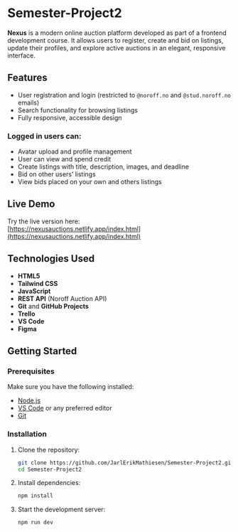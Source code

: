# Semester-Project2

**Nexus** is a modern online auction platform developed as part of a frontend development course. It allows users to register, create and bid on listings, update their profiles, and explore active auctions in an elegant, responsive interface.

## Features

- User registration and login (restricted to `@noroff.no` and `@stud.noroff.no` emails)
- Search functionality for browsing listings
- Fully responsive, accessible design
### Logged in users can:
- Avatar upload and profile management
- User can view and spend credit
- Create listings with title, description, images, and deadline
- Bid on other users’ listings
- View bids placed on your own and others listings

## Live Demo

Try the live version here:  
[https://nexusauctions.netlify.app/index.html](https://nexusauctions.netlify.app/index.html)

## Technologies Used

- **HTML5**
- **Tailwind CSS**
- **JavaScript**
- **REST API** (Noroff Auction API)
- **Git** and **GitHub Projects**
- **Trello**
- **VS Code**
- **Figma** 

## Getting Started

### Prerequisites

Make sure you have the following installed:

- [Node.js](https://nodejs.org/)
- [VS Code](https://code.visualstudio.com/) or any preferred editor
- [Git](https://git-scm.com/)

### Installation

1. Clone the repository:

    ```bash
    git clone https://github.com/JarlErikMathiesen/Semester-Project2.git
    cd Semester-Project2
    ```

2. Install dependencies:

    ```bash
    npm install
    ```

3. Start the development server:

    ```bash
    npm run dev
    ```
